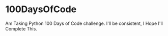 # 100DaysOfCode
Am Taking Python 100 Days of Code challenge.
I'll be consistent, I Hope I'll Complete This.
